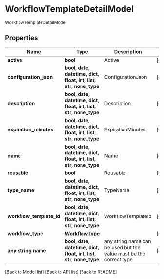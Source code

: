 # WorkflowTemplateDetailModel

WorkflowTemplateDetailModel

## Properties
Name | Type | Description | Notes
------------ | ------------- | ------------- | -------------
**active** | **bool** | Active | [optional] 
**configuration_json** | **bool, date, datetime, dict, float, int, list, str, none_type** | ConfigurationJson | [optional] 
**description** | **bool, date, datetime, dict, float, int, list, str, none_type** | Description | [optional] 
**expiration_minutes** | **bool, date, datetime, dict, float, int, list, str, none_type** | ExpirationMinutes | [optional] 
**name** | **bool, date, datetime, dict, float, int, list, str, none_type** | Name | [optional] 
**reusable** | **bool** | Reusable | [optional] 
**type_name** | **bool, date, datetime, dict, float, int, list, str, none_type** | TypeName | [optional] 
**workflow_template_id** | **bool, date, datetime, dict, float, int, list, str, none_type** | WorkflowTemplateId | [optional] 
**workflow_type** | [**WorkflowType**](WorkflowType.md) |  | [optional] 
**any string name** | **bool, date, datetime, dict, float, int, list, str, none_type** | any string name can be used but the value must be the correct type | [optional]

[[Back to Model list]](../README.md#documentation-for-models) [[Back to API list]](../README.md#documentation-for-api-endpoints) [[Back to README]](../README.md)


